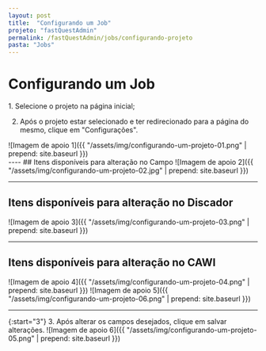 ```yaml
---
layout: post
title:  "Configurando um Job"
projeto: "fastQuestAdmin"
permalink: /fastQuestAdmin/jobs/configurando-projeto
pasta: "Jobs"
---
```

# Configurando um Job
<div class="row" markdown="1">
<div class="6u 12u$(small)" markdown="1">
1. Selecione o projeto na página inicial;

2. Após o projeto estar selecionado e ter redirecionado para a página do mesmo, clique em "Configurações".
</div>
<div class="6u 12u$(small)" markdown="1">
![Imagem de apoio 1]({{ "/assets/img/configurando-um-projeto-01.png" | prepend: site.baseurl }})
</div>                               
</div>
----
## Itens disponíveis para alteração no Campo
![Imagem de apoio 2]({{ "/assets/img/configurando-um-projeto-02.jpg" | prepend: site.baseurl }})

----

## Itens disponíveis para alteração no Discador
![Imagem de apoio 3]({{ "/assets/img/configurando-um-projeto-03.png" | prepend: site.baseurl }})

----

## Itens disponíveis para alteração no CAWI
![Imagem de apoio 4]({{ "/assets/img/configurando-um-projeto-04.png" | prepend: site.baseurl }})
![Imagem de apoio 5]({{ "/assets/img/configurando-um-projeto-06.png" | prepend: site.baseurl }})

----

{:start="3"}
3. Após alterar os campos desejados, clique em salvar alterações.
![Imagem de apoio 6]({{ "/assets/img/configurando-um-projeto-05.png" | prepend: site.baseurl }})

